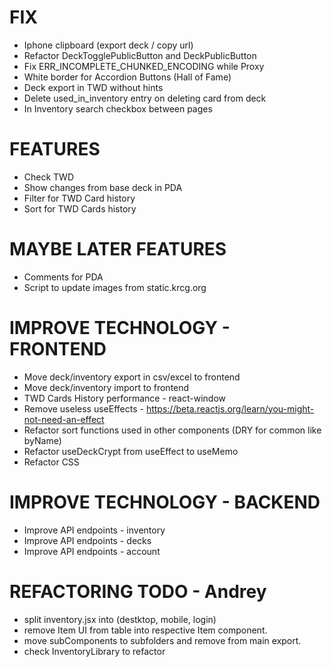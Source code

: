 # FIX
- Iphone clipboard (export deck / copy url)
- Refactor DeckTogglePublicButton and DeckPublicButton
- Fix ERR_INCOMPLETE_CHUNKED_ENCODING while Proxy
- White border for Accordion Buttons (Hall of Fame)
- Deck export in TWD without hints
- Delete used_in_inventory entry on deleting card from deck
- In Inventory search checkbox between pages

# FEATURES
- Check TWD
- Show changes from base deck in PDA
- Filter for TWD Card history
- Sort for TWD Cards history

# MAYBE LATER FEATURES
- Comments for PDA
- Script to update images from static.krcg.org

# IMPROVE TECHNOLOGY - FRONTEND
- Move deck/inventory export in csv/excel to frontend
- Move deck/inventory import to frontend
- TWD Cards History performance - react-window
- Remove useless useEffects - https://beta.reactjs.org/learn/you-might-not-need-an-effect
- Refactor sort functions used in other components (DRY for common like byName)
- Refactor useDeckCrypt from useEffect to useMemo
- Refactor CSS

# IMPROVE TECHNOLOGY - BACKEND
- Improve API endpoints - inventory
- Improve API endpoints - decks
- Improve API endpoints - account

# REFACTORING TODO - Andrey
- split inventory.jsx into (destktop, mobile, login)
- remove Item UI from table into respective Item component.
- move subComponents to subfolders and remove from main export.
- check InventoryLibrary to refactor
